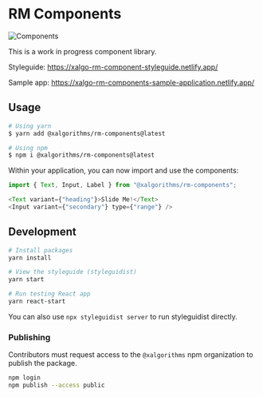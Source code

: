 # RM Components

![Components](https://github.com/Xalgorithms/rm-components/workflows/Components/badge.svg)

This is a work in progress component library.

Styleguide: <https://xalgo-rm-component-styleguide.netlify.app/>

Sample app: <https://xalgo-rm-components-sample-application.netlify.app/>

## Usage

```sh
# Using yarn
$ yarn add @xalgorithms/rm-components@latest

# Using npm
$ npm i @xalgorithms/rm-components@latest
```

Within your application, you can now import and use the components:

```js
import { Text, Input, Label } from "@xalgorithms/rm-components";

<Text variant={"heading"}>Slide Me!</Text>
<Input variant={"secondary"} type={"range"} />
```

## Development

```sh
# Install packages
yarn install

# View the styleguide (styleguidist)
yarn start

# Run testing React app
yarn react-start
```

You can also use `npx styleguidist server` to run styleguidist directly.

### Publishing

Contributors must request access to the `@xalgorithms` npm organization to publish the package.

```sh
npm login
npm publish --access public
```
